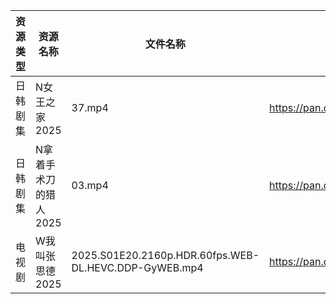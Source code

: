 | 资源类型 | 资源名称          | 文件名称                                                  | 分享链接                                | 更新时间                |
| ---- | ------------- | ----------------------------------------------------- | ----------------------------------- | ------------------- |
| 日韩剧集 | N女王之家2025     | 37.mp4                                                | https://pan.quark.cn/s/a85463f38f49 | 2025-06-18 16:27:47 |
| 日韩剧集 | N拿着手术刀的猎人2025 | 03.mp4                                                | https://pan.quark.cn/s/425671cbfbc3 | 2025-06-18 01:28:49 |
| 电视剧  | W我叫张思德2025    | 2025.S01E20.2160p.HDR.60fps.WEB-DL.HEVC.DDP-GyWEB.mp4 | https://pan.quark.cn/s/7094d1f0b265 | 2025-06-18 01:32:43 |
